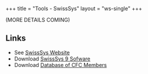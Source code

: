 +++
title = "Tools - SwissSys"
layout = "ws-single"
+++

(MORE DETAILS COMING)

## Links
* See [SwissSys Website](http://www.swisssys.com/)
* Download [SwissSys 9 Sofware](http://www.swisssys.com/swiss973setup.exe)
* Download [Database of CFC Members](https://storage.googleapis.com/cfc-public/data/cfcmembers.mde)